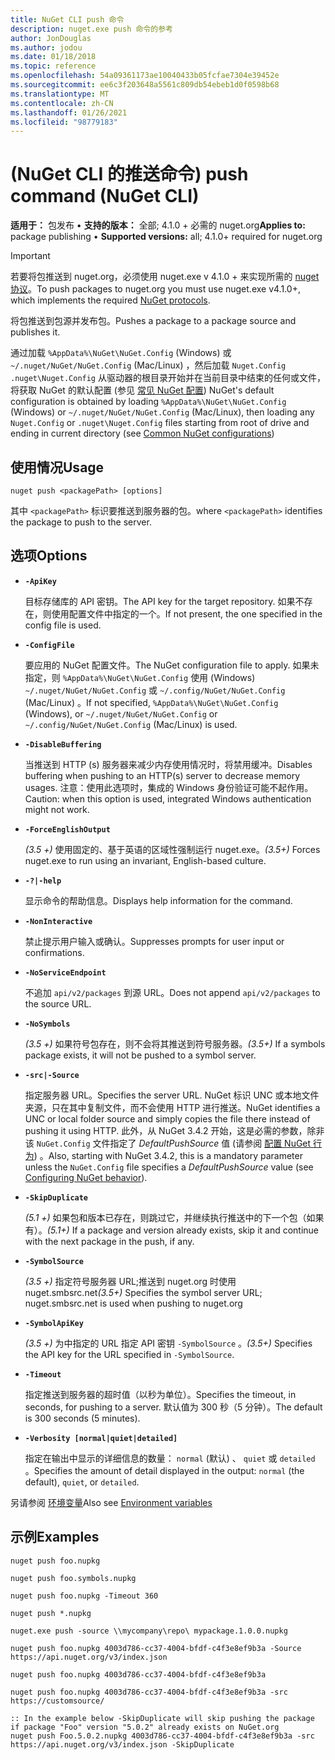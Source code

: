 ```yaml
---
title: NuGet CLI push 命令
description: nuget.exe push 命令的参考
author: JonDouglas
ms.author: jodou
ms.date: 01/18/2018
ms.topic: reference
ms.openlocfilehash: 54a09361173ae10040433b05fcfae7304e39452e
ms.sourcegitcommit: ee6c3f203648a5561c809db54ebeb1d0f0598b68
ms.translationtype: MT
ms.contentlocale: zh-CN
ms.lasthandoff: 01/26/2021
ms.locfileid: "98779183"
---
```

# <a name="push-command-nuget-cli"></a><span data-ttu-id="ba2b1-103"> (NuGet CLI 的推送命令) </span><span class="sxs-lookup"><span data-stu-id="ba2b1-103">push command (NuGet CLI)</span></span>

<span data-ttu-id="ba2b1-104">**适用于：** 包发布 &bullet; **支持的版本：** 全部; 4.1.0 + 必需的 nuget.org</span><span class="sxs-lookup"><span data-stu-id="ba2b1-104">**Applies to:** package publishing &bullet; **Supported versions:** all; 4.1.0+ required for nuget.org</span></span>

> [!Important]
> <span data-ttu-id="ba2b1-105">若要将包推送到 nuget.org，必须使用 nuget.exe v 4.1.0 + 来实现所需的 [nuget 协议](../../api/nuget-protocols.md)。</span><span class="sxs-lookup"><span data-stu-id="ba2b1-105">To push packages to nuget.org you must use nuget.exe v4.1.0+, which implements the required [NuGet protocols](../../api/nuget-protocols.md).</span></span>

<span data-ttu-id="ba2b1-106">将包推送到包源并发布包。</span><span class="sxs-lookup"><span data-stu-id="ba2b1-106">Pushes a package to a package source and publishes it.</span></span>

<span data-ttu-id="ba2b1-107">通过加载 `%AppData%\NuGet\NuGet.Config` (Windows) 或 `~/.nuget/NuGet/NuGet.Config` (Mac/Linux) ，然后加载 `Nuget.Config` `.nuget\Nuget.Config` 从驱动器的根目录开始并在当前目录中结束的任何或文件，将获取 NuGet 的默认配置 (参见 [常见 NuGet 配置](../../consume-packages/configuring-nuget-behavior.md)) </span><span class="sxs-lookup"><span data-stu-id="ba2b1-107">NuGet's default configuration is obtained by loading `%AppData%\NuGet\NuGet.Config` (Windows) or `~/.nuget/NuGet/NuGet.Config` (Mac/Linux), then loading any `Nuget.Config` or `.nuget\Nuget.Config` files starting from root of drive and ending in current directory (see [Common NuGet configurations](../../consume-packages/configuring-nuget-behavior.md))</span></span>

## <a name="usage"></a><span data-ttu-id="ba2b1-108">使用情况</span><span class="sxs-lookup"><span data-stu-id="ba2b1-108">Usage</span></span>

```cli
nuget push <packagePath> [options]
```

<span data-ttu-id="ba2b1-109">其中 `<packagePath>` 标识要推送到服务器的包。</span><span class="sxs-lookup"><span data-stu-id="ba2b1-109">where `<packagePath>` identifies the package to push to the server.</span></span>

## <a name="options"></a><span data-ttu-id="ba2b1-110">选项</span><span class="sxs-lookup"><span data-stu-id="ba2b1-110">Options</span></span>

- **`-ApiKey`**

  <span data-ttu-id="ba2b1-111">目标存储库的 API 密钥。</span><span class="sxs-lookup"><span data-stu-id="ba2b1-111">The API key for the target repository.</span></span> <span data-ttu-id="ba2b1-112">如果不存在，则使用配置文件中指定的一个。</span><span class="sxs-lookup"><span data-stu-id="ba2b1-112">If not present,  the one specified in the config file is used.</span></span>

- **`-ConfigFile`**

  <span data-ttu-id="ba2b1-113">要应用的 NuGet 配置文件。</span><span class="sxs-lookup"><span data-stu-id="ba2b1-113">The NuGet configuration file to apply.</span></span> <span data-ttu-id="ba2b1-114">如果未指定，则 `%AppData%\NuGet\NuGet.Config` 使用 (Windows) `~/.nuget/NuGet/NuGet.Config` 或 `~/.config/NuGet/NuGet.Config` (Mac/Linux) 。</span><span class="sxs-lookup"><span data-stu-id="ba2b1-114">If not specified, `%AppData%\NuGet\NuGet.Config` (Windows), or `~/.nuget/NuGet/NuGet.Config` or `~/.config/NuGet/NuGet.Config` (Mac/Linux) is used.</span></span>

- **`-DisableBuffering`**

  <span data-ttu-id="ba2b1-115">当推送到 HTTP (s) 服务器来减少内存使用情况时，将禁用缓冲。</span><span class="sxs-lookup"><span data-stu-id="ba2b1-115">Disables buffering when pushing to an HTTP(s) server to decrease memory usages.</span></span> <span data-ttu-id="ba2b1-116">注意：使用此选项时，集成的 Windows 身份验证可能不起作用。</span><span class="sxs-lookup"><span data-stu-id="ba2b1-116">Caution: when this option is used, integrated Windows authentication might not work.</span></span>

- **`-ForceEnglishOutput`**

  <span data-ttu-id="ba2b1-117">*(3.5 +)* 使用固定的、基于英语的区域性强制运行 nuget.exe。</span><span class="sxs-lookup"><span data-stu-id="ba2b1-117">*(3.5+)* Forces nuget.exe to run using an invariant, English-based culture.</span></span>

- **`-?|-help`**

  <span data-ttu-id="ba2b1-118">显示命令的帮助信息。</span><span class="sxs-lookup"><span data-stu-id="ba2b1-118">Displays help information for the command.</span></span>

- **`-NonInteractive`**

  <span data-ttu-id="ba2b1-119">禁止提示用户输入或确认。</span><span class="sxs-lookup"><span data-stu-id="ba2b1-119">Suppresses prompts for user input or confirmations.</span></span>

- **`-NoServiceEndpoint`**

  <span data-ttu-id="ba2b1-120">不追加 `api/v2/packages` 到源 URL。</span><span class="sxs-lookup"><span data-stu-id="ba2b1-120">Does not append `api/v2/packages` to the source URL.</span></span>

- **`-NoSymbols`**

  <span data-ttu-id="ba2b1-121">*(3.5 +)* 如果符号包存在，则不会将其推送到符号服务器。</span><span class="sxs-lookup"><span data-stu-id="ba2b1-121">*(3.5+)* If a symbols package exists, it will not be pushed to a symbol server.</span></span>

- **`-src|-Source`**

  <span data-ttu-id="ba2b1-122">指定服务器 URL。</span><span class="sxs-lookup"><span data-stu-id="ba2b1-122">Specifies the server URL.</span></span> <span data-ttu-id="ba2b1-123">NuGet 标识 UNC 或本地文件夹源，只在其中复制文件，而不会使用 HTTP 进行推送。</span><span class="sxs-lookup"><span data-stu-id="ba2b1-123">NuGet identifies a UNC or local folder source and simply copies the file there instead of pushing it using HTTP.</span></span>  <span data-ttu-id="ba2b1-124">此外，从 NuGet 3.4.2 开始，这是必需的参数，除非该 `NuGet.Config` 文件指定了 *DefaultPushSource* 值 (请参阅 [配置 NuGet 行为](../../consume-packages/configuring-nuget-behavior.md)) 。</span><span class="sxs-lookup"><span data-stu-id="ba2b1-124">Also, starting with NuGet 3.4.2, this is a mandatory parameter unless the `NuGet.Config` file specifies a *DefaultPushSource* value (see [Configuring NuGet behavior](../../consume-packages/configuring-nuget-behavior.md)).</span></span>

- **`-SkipDuplicate`**

  <span data-ttu-id="ba2b1-125">*(5.1 +)* 如果包和版本已存在，则跳过它，并继续执行推送中的下一个包（如果有）。</span><span class="sxs-lookup"><span data-stu-id="ba2b1-125">*(5.1+)* If a package and version already exists, skip it and continue with the next package in the push, if any.</span></span>

- **`-SymbolSource`**

  <span data-ttu-id="ba2b1-126">*(3.5 +)* 指定符号服务器 URL;推送到 nuget.org 时使用 nuget.smbsrc.net</span><span class="sxs-lookup"><span data-stu-id="ba2b1-126">*(3.5+)* Specifies the symbol server URL; nuget.smbsrc.net is used when pushing to nuget.org</span></span>

- **`-SymbolApiKey`**

  <span data-ttu-id="ba2b1-127">*(3.5 +)* 为中指定的 URL 指定 API 密钥 `-SymbolSource` 。</span><span class="sxs-lookup"><span data-stu-id="ba2b1-127">*(3.5+)* Specifies the API key for the URL specified in `-SymbolSource`.</span></span>

- **`-Timeout`**

  <span data-ttu-id="ba2b1-128">指定推送到服务器的超时值（以秒为单位）。</span><span class="sxs-lookup"><span data-stu-id="ba2b1-128">Specifies the timeout, in seconds, for pushing to a server.</span></span> <span data-ttu-id="ba2b1-129">默认值为 300 秒（5 分钟）。</span><span class="sxs-lookup"><span data-stu-id="ba2b1-129">The default is 300 seconds (5 minutes).</span></span>

- **`-Verbosity [normal|quiet|detailed]`**

  <span data-ttu-id="ba2b1-130">指定在输出中显示的详细信息的数量： `normal` (默认) 、 `quiet` 或 `detailed` 。</span><span class="sxs-lookup"><span data-stu-id="ba2b1-130">Specifies the amount of detail displayed in the output: `normal` (the default), `quiet`, or `detailed`.</span></span>


<span data-ttu-id="ba2b1-131">另请参阅 [环境变量](cli-ref-environment-variables.md)</span><span class="sxs-lookup"><span data-stu-id="ba2b1-131">Also see [Environment variables](cli-ref-environment-variables.md)</span></span>

## <a name="examples"></a><span data-ttu-id="ba2b1-132">示例</span><span class="sxs-lookup"><span data-stu-id="ba2b1-132">Examples</span></span>

```cli
nuget push foo.nupkg

nuget push foo.symbols.nupkg

nuget push foo.nupkg -Timeout 360

nuget push *.nupkg

nuget.exe push -source \\mycompany\repo\ mypackage.1.0.0.nupkg

nuget push foo.nupkg 4003d786-cc37-4004-bfdf-c4f3e8ef9b3a -Source https://api.nuget.org/v3/index.json

nuget push foo.nupkg 4003d786-cc37-4004-bfdf-c4f3e8ef9b3a

nuget push foo.nupkg 4003d786-cc37-4004-bfdf-c4f3e8ef9b3a -src https://customsource/

:: In the example below -SkipDuplicate will skip pushing the package if package "Foo" version "5.0.2" already exists on NuGet.org
nuget push Foo.5.0.2.nupkg 4003d786-cc37-4004-bfdf-c4f3e8ef9b3a -src https://api.nuget.org/v3/index.json -SkipDuplicate
```
